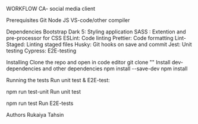 WORKFLOW CA- social media client

Prerequisites
Git
Node JS
VS-code/other compiler


Dependencies
Bootstrap Dark 5: Styling application
SASS : Extention and pre-processor for CSS
ESLint: Code linting
Prettier: Code formatting
Lint-Staged: Linting staged files
Husky: Git hooks on save and commit
Jest: Unit testing
Cypress: E2E-testing


Installing
Clone the repo and open in code editor
git clone ""
Install dev-dependencies and other dependencies
npm install --save-dev
npm install


Running the tests
Run unit test & E2E-test:

npm run test-unit
Run unit test

npm run test
Run E2E-tests


Authors
Rukaiya Tahsin
